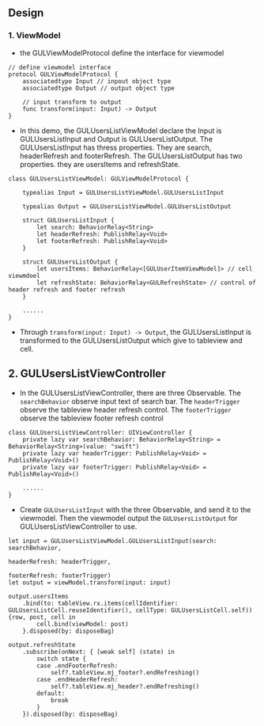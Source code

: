 ## Design

### 1. ViewModel
* the GULViewModelProtocol define the interface for viewmodel

```
// define viewmodel interface
protocol GULViewModelProtocol {
    associatedtype Input // inpout object type
    associatedtype Output // output object type
    
    // input transform to output
    func transform(input: Input) -> Output
}
```

* In this demo, the GULUsersListViewModel declare the Input is GULUsersListInput and Output is GULUsersListOutput. The GULUsersListInput has thress properties. They are search, headerRefresh and footerRefresh. The GULUsersListOutput has two properties. they are usersItems and refreshState. 

```
class GULUsersListViewModel: GULViewModelProtocol {
    
    typealias Input = GULUsersListViewModel.GULUsersListInput
    
    typealias Output = GULUsersListViewModel.GULUsersListOutput
    
    struct GULUsersListInput {
        let search: BehaviorRelay<String>
        let headerRefresh: PublishRelay<Void>
        let footerRefresh: PublishRelay<Void>
    }
    
    struct GULUsersListOutput {
        let usersItems: BehaviorRelay<[GULUserItemViewModel]> // cell viewmdoel
        let refreshState: BehaviorRelay<GULRefreshState> // control of header refresh and footer refresh
    }
    
    ......
}
```

* Through `transform(input: Input) -> Output`, the GULUsersListInput is transformed to the GULUsersListOutput which give to tableview and cell.

## 2. GULUsersListViewController
* In the GULUsersListViewController, there are three Observable.
The `searchBehavior` observe input text of search bar.
The `headerTrigger ` observe the tableview header refresh control.
The `footerTrigger ` observe the tableview footer refresh control

```
class GULUsersListViewController: UIViewController {
    private lazy var searchBehavior: BehaviorRelay<String> = BehaviorRelay<String>(value: "swift")
    private lazy var headerTrigger: PublishRelay<Void> = PublishRelay<Void>()
    private lazy var footerTrigger: PublishRelay<Void> = PublishRelay<Void>()
    
    ......
}
```

* Create `GULUsersListInput` with the three Observable, and send it to the viewmodel. Then the viewmodel output the `GULUsersListOutput` for GULUsersListViewController to use.

```
let input = GULUsersListViewModel.GULUsersListInput(search: searchBehavior,
                                                            headerRefresh: headerTrigger,
                                                            footerRefresh: footerTrigger)
let output = viewModel.transform(input: input)
    
output.usersItems
    .bind(to: tableView.rx.items(cellIdentifier: GULUsersListCell.reuseIdentifier(), cellType: GULUsersListCell.self)){row, post, cell in
        cell.bind(viewModel: post)
    }.disposed(by: disposeBag)
    
output.refreshState
    .subscribe(onNext: { [weak self] (state) in
        switch state {
        case .endFooterRefresh:
            self?.tableView.mj_footer?.endRefreshing()
        case .endHeaderRefresh:
            self?.tableView.mj_header?.endRefreshing()
        default:
            break
        }
    }).disposed(by: disposeBag)
```